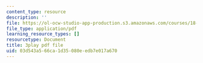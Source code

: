 ```yaml
---
content_type: resource
description: ''
file: https://ol-ocw-studio-app-production.s3.amazonaws.com/courses/18-01sc-single-variable-calculus-fall-2010/03d543a566ca1d35080eedb7e017a670_-MI0b4h3rS0.pdf
file_type: application/pdf
learning_resource_types: []
resourcetype: Document
title: 3play pdf file
uid: 03d543a5-66ca-1d35-080e-edb7e017a670
---
```

